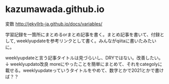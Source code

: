 # kazumawada.github.io


変数
http://jekyllrb-ja.github.io/docs/variables/


学習記録を一箇所にまとめるorまとめ記事を書く。まとめ記事を書いて、付録として,
weeklyupdateを参考リンクとして書く。みんながqiitaに書いたみたいに。


weeklyupdateと言う記事タイトルは見づらいし、DRYではない。改善したい。
↓
weeklyupdato改良
moreにやったことを簡単にまとめて、それをcategolyに載せる。weeklyupdateっていうタイトルをやめて、数字とかで2021とかで書けば？？

